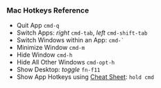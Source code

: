### Mac Hotkeys Reference

* Quit App `cmd-q`
* Switch Apps: *right* `cmd-tab`, *left* `cmd-shift-tab`
* Switch Windows within an App: ``cmd-` ``
* Minimize Window `cmd-m`
* Hide Window `cmd-h`
* Hide All Other Windows `cmd-opt-h`
* Show Desktop: *toggle* `fn-f11`
* Show App Hotkeys using [Cheat Sheet](https://www.mediaatelier.com/CheatSheet/):
`hold cmd`
